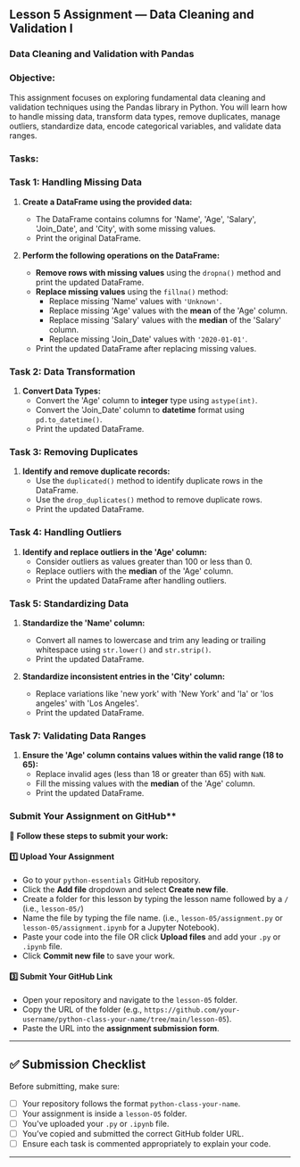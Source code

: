 ## Lesson 5 Assignment — Data Cleaning and Validation I
### Data Cleaning and Validation with Pandas

### **Objective:**
This assignment focuses on exploring fundamental data cleaning and validation techniques using the Pandas library in Python. You will learn how to handle missing data, transform data types, remove duplicates, manage outliers, standardize data, encode categorical variables, and validate data ranges.

### **Tasks:**

### **Task 1: Handling Missing Data**
1. **Create a DataFrame using the provided data:**
   - The DataFrame contains columns for 'Name', 'Age', 'Salary', 'Join_Date', and 'City', with some missing values.
   - Print the original DataFrame.

2. **Perform the following operations on the DataFrame:**
   - **Remove rows with missing values** using the `dropna()` method and print the updated DataFrame.
   - **Replace missing values** using the `fillna()` method:
     - Replace missing 'Name' values with `'Unknown'`.
     - Replace missing 'Age' values with the **mean** of the 'Age' column.
     - Replace missing 'Salary' values with the **median** of the 'Salary' column.
     - Replace missing 'Join_Date' values with `'2020-01-01'`.
   - Print the updated DataFrame after replacing missing values.

### **Task 2: Data Transformation**
1. **Convert Data Types:**
   - Convert the 'Age' column to **integer** type using `astype(int)`.
   - Convert the 'Join_Date' column to **datetime** format using `pd.to_datetime()`.
   - Print the updated DataFrame.

### **Task 3: Removing Duplicates**
1. **Identify and remove duplicate records:**
   - Use the `duplicated()` method to identify duplicate rows in the DataFrame.
   - Use the `drop_duplicates()` method to remove duplicate rows.
   - Print the updated DataFrame.

### **Task 4: Handling Outliers**
1. **Identify and replace outliers in the 'Age' column:**
   - Consider outliers as values greater than 100 or less than 0.
   - Replace outliers with the **median** of the 'Age' column.
   - Print the updated DataFrame after handling outliers.

### **Task 5: Standardizing Data**
1. **Standardize the 'Name' column:**
   - Convert all names to lowercase and trim any leading or trailing whitespace using `str.lower()` and `str.strip()`.
   - Print the updated DataFrame.

2. **Standardize inconsistent entries in the 'City' column:**
   - Replace variations like 'new york' with 'New York' and 'la' or 'los angeles' with 'Los Angeles'.
   - Print the updated DataFrame.

### **Task 7: Validating Data Ranges**
1. **Ensure the 'Age' column contains values within the valid range (18 to 65):**
   - Replace invalid ages (less than 18 or greater than 65) with `NaN`.
   - Fill the missing values with the **median** of the 'Age' column.
   - Print the updated DataFrame.

### Submit Your Assignment on GitHub**  

📌 **Follow these steps to submit your work:**  

#### **1️⃣ Upload Your Assignment**  
- Go to your `python-essentials` GitHub repository.
- Click the **Add file** dropdown and select **Create new file**.
- Create a folder for this lesson by typing the lesson name followed by a `/` (i.e., `lesson-05/`)
- Name the file by typing the file name. (i.e., `lesson-05/assignment.py` or `lesson-05/assignment.ipynb` for a Jupyter Notebook).  
- Paste your code into the file OR click **Upload files** and add your `.py` or `.ipynb` file.  
- Click **Commit new file** to save your work.  

#### **3️⃣ Submit Your GitHub Link**  
- Open your repository and navigate to the `lesson-05` folder.  
- Copy the URL of the folder (e.g., `https://github.com/your-username/python-class-your-name/tree/main/lesson-05`).  
- Paste the URL into the **assignment submission form**.  

---

## **✅ Submission Checklist**  
Before submitting, make sure:  
- [ ] Your repository follows the format `python-class-your-name`.  
- [ ] Your assignment is inside a `lesson-05` folder.  
- [ ] You've uploaded your `.py` or `.ipynb` file.  
- [ ] You’ve copied and submitted the correct GitHub folder URL.
- [ ] Ensure each task is commented appropriately to explain your code.

---
